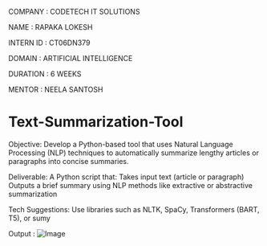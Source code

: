 COMPANY    : CODETECH IT SOLUTIONS

NAME       : RAPAKA LOKESH

INTERN ID  : CT06DN379

DOMAIN     : ARTIFICIAL INTELLIGENCE

DURATION   : 6 WEEKS

MENTOR     : NEELA SANTOSH

# Text-Summarization-Tool

Objective:
Develop a Python-based tool that uses Natural Language Processing (NLP) techniques to automatically summarize lengthy articles or paragraphs into concise summaries.

Deliverable:
A Python script that:
Takes input text (article or paragraph)
Outputs a brief summary using NLP methods like extractive or abstractive summarization

Tech Suggestions:
Use libraries such as NLTK, SpaCy, Transformers (BART, T5), or sumy

Output :
![Image](https://github.com/user-attachments/assets/f179d14c-7203-47d6-8cfb-b89443bfed0a)
